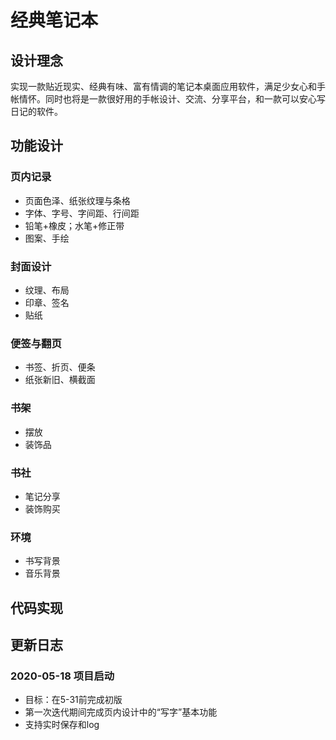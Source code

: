 # 经典笔记本

## 设计理念

实现一款贴近现实、经典有味、富有情调的笔记本桌面应用软件，满足少女心和手帐情怀。同时也将是一款很好用的手帐设计、交流、分享平台，和一款可以安心写日记的软件。

## 功能设计

### 页内记录

- 页面色泽、纸张纹理与条格
- 字体、字号、字间距、行间距
- 铅笔+橡皮；水笔+修正带
- 图案、手绘

### 封面设计

- 纹理、布局
- 印章、签名
- 贴纸

### 便签与翻页

- 书签、折页、便条
- 纸张新旧、横截面

### 书架

- 摆放
- 装饰品

### 书社

- 笔记分享
- 装饰购买

### 环境

- 书写背景
- 音乐背景

## 代码实现

## 更新日志

### 2020-05-18 项目启动

- 目标：在5-31前完成初版
- 第一次迭代期间完成页内设计中的“写字”基本功能
- 支持实时保存和log
